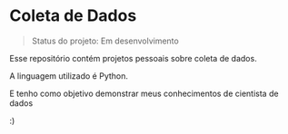 <h1>Coleta de Dados</h1>

> Status do projeto: Em desenvolvimento

<p>Esse repositório contém projetos pessoais sobre coleta de dados.</p>
<p>A linguagem utilizado é Python.</p>
<p>E tenho como objetivo demonstrar meus conhecimentos de cientista de dados</p>

:)